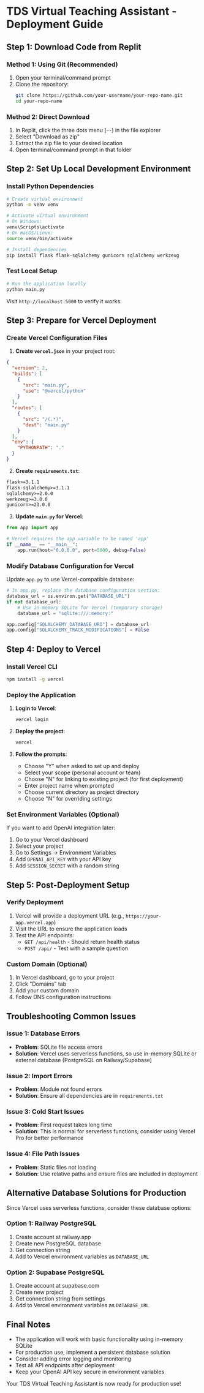# TDS Virtual Teaching Assistant - Deployment Guide

## Step 1: Download Code from Replit

### Method 1: Using Git (Recommended)
1. Open your terminal/command prompt
2. Clone the repository:
   ```bash
   git clone https://github.com/your-username/your-repo-name.git
   cd your-repo-name
   ```

### Method 2: Direct Download
1. In Replit, click the three dots menu (⋯) in the file explorer
2. Select "Download as zip"
3. Extract the zip file to your desired location
4. Open terminal/command prompt in that folder

## Step 2: Set Up Local Development Environment

### Install Python Dependencies
```bash
# Create virtual environment
python -m venv venv

# Activate virtual environment
# On Windows:
venv\Scripts\activate
# On macOS/Linux:
source venv/bin/activate

# Install dependencies
pip install flask flask-sqlalchemy gunicorn sqlalchemy werkzeug
```

### Test Local Setup
```bash
# Run the application locally
python main.py
```
Visit `http://localhost:5000` to verify it works.

## Step 3: Prepare for Vercel Deployment

### Create Vercel Configuration Files

1. **Create `vercel.json`** in your project root:
```json
{
  "version": 2,
  "builds": [
    {
      "src": "main.py",
      "use": "@vercel/python"
    }
  ],
  "routes": [
    {
      "src": "/(.*)",
      "dest": "main.py"
    }
  ],
  "env": {
    "PYTHONPATH": "."
  }
}
```

2. **Create `requirements.txt`**:
```txt
flask>=3.1.1
flask-sqlalchemy>=3.1.1
sqlalchemy>=2.0.0
werkzeug>=3.0.0
gunicorn>=23.0.0
```

3. **Update `main.py` for Vercel**:
```python
from app import app

# Vercel requires the app variable to be named 'app'
if __name__ == "__main__":
    app.run(host="0.0.0.0", port=5000, debug=False)
```

### Modify Database Configuration for Vercel

Update `app.py` to use Vercel-compatible database:

```python
# In app.py, replace the database configuration section:
database_url = os.environ.get("DATABASE_URL")
if not database_url:
    # Use in-memory SQLite for Vercel (temporary storage)
    database_url = "sqlite:///:memory:"

app.config["SQLALCHEMY_DATABASE_URI"] = database_url
app.config["SQLALCHEMY_TRACK_MODIFICATIONS"] = False
```

## Step 4: Deploy to Vercel

### Install Vercel CLI
```bash
npm install -g vercel
```

### Deploy the Application
1. **Login to Vercel**:
   ```bash
   vercel login
   ```

2. **Deploy the project**:
   ```bash
   vercel
   ```

3. **Follow the prompts**:
   - Choose "Y" when asked to set up and deploy
   - Select your scope (personal account or team)
   - Choose "N" for linking to existing project (for first deployment)
   - Enter project name when prompted
   - Choose current directory as project directory
   - Choose "N" for overriding settings

### Set Environment Variables (Optional)

If you want to add OpenAI integration later:
1. Go to your Vercel dashboard
2. Select your project
3. Go to Settings → Environment Variables
4. Add `OPENAI_API_KEY` with your API key
5. Add `SESSION_SECRET` with a random string

## Step 5: Post-Deployment Setup

### Verify Deployment
1. Vercel will provide a deployment URL (e.g., `https://your-app.vercel.app`)
2. Visit the URL to ensure the application loads
3. Test the API endpoints:
   - `GET /api/health` - Should return health status
   - `POST /api/` - Test with a sample question

### Custom Domain (Optional)
1. In Vercel dashboard, go to your project
2. Click "Domains" tab
3. Add your custom domain
4. Follow DNS configuration instructions

## Troubleshooting Common Issues

### Issue 1: Database Errors
- **Problem**: SQLite file access errors
- **Solution**: Vercel uses serverless functions, so use in-memory SQLite or external database (PostgreSQL on Railway/Supabase)

### Issue 2: Import Errors
- **Problem**: Module not found errors
- **Solution**: Ensure all dependencies are in `requirements.txt`

### Issue 3: Cold Start Issues
- **Problem**: First request takes long time
- **Solution**: This is normal for serverless functions; consider using Vercel Pro for better performance

### Issue 4: File Path Issues
- **Problem**: Static files not loading
- **Solution**: Use relative paths and ensure files are included in deployment

## Alternative Database Solutions for Production

Since Vercel uses serverless functions, consider these database options:

### Option 1: Railway PostgreSQL
1. Create account at railway.app
2. Create new PostgreSQL database
3. Get connection string
4. Add to Vercel environment variables as `DATABASE_URL`

### Option 2: Supabase PostgreSQL
1. Create account at supabase.com
2. Create new project
3. Get connection string from settings
4. Add to Vercel environment variables as `DATABASE_URL`

## Final Notes

- The application will work with basic functionality using in-memory SQLite
- For production use, implement a persistent database solution
- Consider adding error logging and monitoring
- Test all API endpoints after deployment
- Keep your OpenAI API key secure in environment variables

Your TDS Virtual Teaching Assistant is now ready for production use!